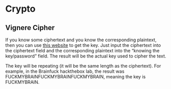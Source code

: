 # Crypto

## Vignere Cipher&#x20;

If you know some ciphertext and you know the corresponding plaintext, then you can use [this website](https://www.dcode.fr/vigenere-cipher) to get the key. Just input the ciphertext into the ciphertext field and the corresponding plaintext into the “knowing the key/password” field. The result will be the actual key used to cipher the text.&#x20;

The key will be repeating (it will be the same length as the ciphertext). For example, in the Brainfuck hackthebox lab, the result was FUCKMYBRAINFUCKMYBRAINFUCKMYBRAIN, meaning the key is FUCKMYBRAIN.

